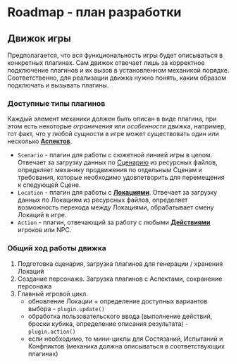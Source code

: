 # Roadmap - план разработки

## Движок игры

Предполагается, что вся функциональность игры будет описываться в конкретных плагинах. Сам движок отвечает лишь за корректное подключение плагинов и их вызов в установленном механикой порядке. Соответственно, для реализации движка нужно понять, каким образом подключать и вызывать плагины.

### Доступные типы плагинов

Каждый элемент механики должен быть описан в виде плагина, при этом есть некоторые _ограничения_ или _особенности_ движка, например, тот факт, что у любой сущности в игре может существовать один или несколько __[Аспектов](aspects.md)__.

* `Scenario` - плагин для работы с сюжетной линией игры в целом. Отвечает за загрузку данных по [Сценарию](scenario.md) из ресурсных файлов, определяет механику продвижения по отдельным Сценам и требования, которые необходимо удовлетворить для перемещения к следующей Сцене. 
* `Location` - плагин для работы с __[Локациями](locations.md)__. Отвечает за загрузку данных по Локациям из ресурсных файлов, определяет возможность перехода между Локациями, обрабатывает смену Локаций в игре.
* `Action` - плагин, отвечающий за работу с любыми __[Действиями](actions.md)__ игроков или NPC.


### Общий ход работы движка

1. Подготовка сценария, загрузка плагинов для генерации / хранения Локаций
1. Создание персонажа. Загрузка плагинов с Аспектами, сохранение персонажа
1. Главный игровой цикл. 
    * обновление Локации + определение доступных вариантов выбора - `plugin.update()`
    * обработка пользовательского ввода (выполнение действий, броски кубика, определение описания результата) - `plugin.action()`
    * если необходимо, то мини-циклы для Состязаний, Испытаний и Конфликтов (механика должна описываться в соответствующих плагинах)
